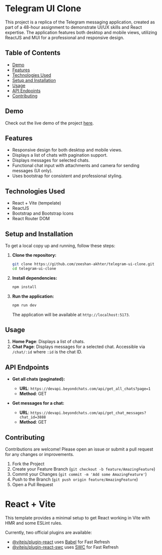 # Telegram UI Clone

This project is a replica of the Telegram messaging application, created as part of a 48-hour assignment to demonstrate UI/UX skills and React expertise. The application features both desktop and mobile views, utilizing ReactJS and MUI for a professional and responsive design.

## Table of Contents

- [Demo](#demo)
- [Features](#features)
- [Technologies Used](#technologies-used)
- [Setup and Installation](#setup-and-installation)
- [Usage](#usage)
- [API Endpoints](#api-endpoints)
- [Contributing](#contributing)

## Demo

Check out the live demo of the project [here](https://telegram-ui-clone-one.vercel.app/).

## Features

- Responsive design for both desktop and mobile views.
- Displays a list of chats with pagination support.
- Displays messages for selected chats.
- Functional chat input with attachments and camera for sending messages (UI only).
- Uses bootstrap for consistent and professional styling.

## Technologies Used

- React + Vite (tempelate)
- ReactJS
- Bootstrap and Bootstrap Icons
- React Router DOM

## Setup and Installation

To get a local copy up and running, follow these steps:

1. **Clone the repository:**

    ```bash
    git clone https://github.com/zeeshan-akhter/telegram-ui-clone.git
    cd telegram-ui-clone
    ```

2. **Install dependencies:**

    ```bash
    npm install
    ```

3. **Run the application:**

    ```bash
    npm run dev
    ```

    The application will be available at `http://localhost:5173`.

## Usage

1. **Home Page**: Displays a list of chats.
2. **Chat Page**: Displays messages for a selected chat. Accessible via `/chat/:id` where `:id` is the chat ID.

## API Endpoints

- **Get all chats (paginated):**
    - **URL**: `https://devapi.beyondchats.com/api/get_all_chats?page=1`
    - **Method**: GET

- **Get messages for a chat:**
    - **URL**: `https://devapi.beyondchats.com/api/get_chat_messages?chat_id=3888`
    - **Method**: GET


## Contributing

Contributions are welcome! Please open an issue or submit a pull request for any changes or improvements.

1. Fork the Project
2. Create your Feature Branch (`git checkout -b feature/AmazingFeature`)
3. Commit your Changes (`git commit -m 'Add some AmazingFeature'`)
4. Push to the Branch (`git push origin feature/AmazingFeature`)
5. Open a Pull Request



# React + Vite

This template provides a minimal setup to get React working in Vite with HMR and some ESLint rules.

Currently, two official plugins are available:

- [@vitejs/plugin-react](https://github.com/vitejs/vite-plugin-react/blob/main/packages/plugin-react/README.md) uses [Babel](https://babeljs.io/) for Fast Refresh
- [@vitejs/plugin-react-swc](https://github.com/vitejs/vite-plugin-react-swc) uses [SWC](https://swc.rs/) for Fast Refresh
